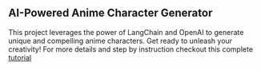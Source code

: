 ## AI-Powered Anime Character Generator
This project leverages the power of LangChain and OpenAI to generate unique and compelling anime characters. Get ready to unleash your creativity!
For more details and step by instruction checkout this complete [tutorial](https://medium.com/@askarpit.com/building-an-anime-character-generator-with-langchain-and-openai-3d4137b3ec50)
